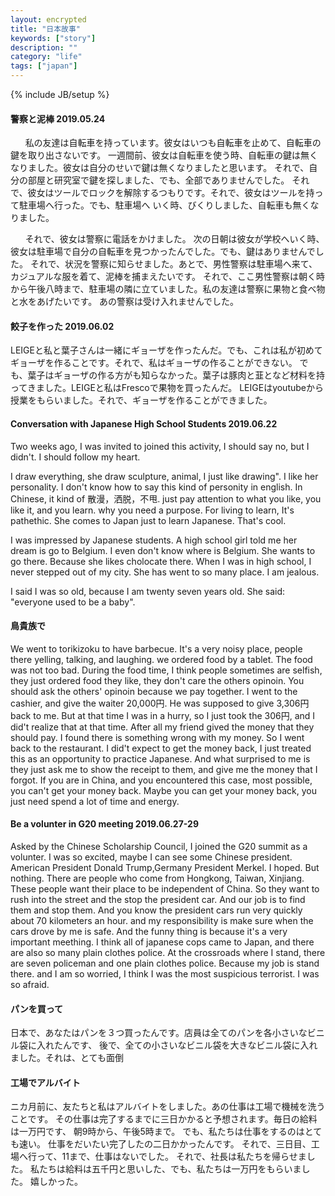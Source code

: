 ```yaml
---
layout: encrypted
title: "日本故事"
keywords: ["story"]
description: ""
category: "life"
tags: ["japan"]
---
```

{% include JB/setup %}


#### 警察と泥棒 2019.05.24
&nbsp;&nbsp;&nbsp;&nbsp;&nbsp;&nbsp;私の友達は自転車を持っています。彼女はいつも自転車を止めて、自転車の鍵を取り出さないです。
一週間前、彼女は自転車を使う時、自転車の鍵は無くなりました。彼女は自分のせいで鍵は無くなりましたと思います。
それで、自分の部屋と研究室で鍵を探しました、でも、全部でありませんでした。
それで、彼女はツールでロックを解除するつもりです。それで、彼女はツールを持って駐車場へ行った。でも、駐車場へ
いく時、びくりしました、自転車も無くなりました。 <br />

&nbsp;&nbsp;&nbsp;&nbsp;&nbsp;&nbsp;それで、彼女は警察に電話をかけました。
次の日朝は彼女が学校へいく時、彼女は駐車場で自分の自転車を見つかったんでした。でも、鍵はありませんでした。
それで、状況を警察に知らせました。あとで、男性警察は駐車場へ来て、カジュアルな服を着て、泥棒を捕まえたいです。
それで、ここ男性警察は朝く時から午後八時まで、駐車場の隣に立ていました。私の友達は警察に果物と食べ物と水をあげたいです。
あの警察は受け入れませんでした。

#### 餃子を作った 2019.06.02
LEIGEと私と葉子さんは一緒にギョーザを作ったんだ。でも、これは私が初めてギョーザを作ることです。それで、私はギョーザの作ることができない。
でも、葉子はギョーザの作る方がも知らなかった。葉子は豚肉と韮となど材料を持ってきました。LEIGEと私はFrescoで果物を買ったんだ。
LEIGEはyoutubeから授業をもらいました。それで、ギョーザを作ることができました。


#### Conversation with Japanese High School Students 2019.06.22
Two weeks ago, I was invited to joined this activity, I should say no, but I
didn't. I should follow my heart. <br />

I draw everything, she draw sculpture, animal, I just like drawing". I like her
personality.  I don't know how to say this kind of personity in english.  In
Chinese, it kind of 散漫，洒脱，不甩. just pay attention to what you like, you
like it, and you learn. why you need a purpose. For living to learn, It's
pathethic. She comes to Japan just to learn Japanese. That's cool.   <br />

I was impressed by Japanese students. A high school girl told me her dream is go
to Belgium. I even don't know where is Belgium. She wants to go there.  Because
she likes cholocate there. When I was in high school, I never stepped out of my
city. She has went to so many place. I am jealous. <br />

I said I was so old, because I am twenty seven years old. She said: "everyone
used to be a baby". 

#### 鳥貴族で
We went to torikizoku to have barbecue. It's a very noisy place, people there
yelling, talking, and laughing. we ordered food by a tablet. The food was not
too bad. During the food time, I think people sometimes are selfish, they just
ordered food they like, they don't care the others opinoin. You should ask the
others' opinoin because we pay together. I went to the cashier, and give the
waiter 20,000円. He was supposed to give 3,306円 back to me. But at that time I
was in a hurry, so I just took the 306円, and I did't realize that at that time.
After all my friend gived the money that they should pay. I found there is
something wrong with my money. So I went back to the restaurant. I did't expect
to get the money back, I just treated this as an opportunity to practice
Japanese. And what surprised to me is they just ask me to show the receipt to
them, and give me the money that I forgot. If you are in China, and you
encountered this case, most possible, you can't get your money back. Maybe you
can get your money back, you just need spend a lot of time and energy.


#### Be a volunter in G20 meeting 2019.06.27-29
Asked by the Chinese Scholarship Council, I joined the G20 summit as a volunter.
I was so excited, maybe I can see some Chinese president. American President
Donald Trump,Germany President Merkel. I hoped. But nothing. There are people
who come from Hongkong, Taiwan, Xinjiang. These people want their place to be
independent of China. So they want to rush into the street and the stop the
president car. And our job is to find them and stop them. And you know the
president cars run very quickly about 70 kilometers an hour. and my
responsibility is make sure when the cars drove by me is safe. And the funny
thing is because it's a very important meething. I think all of japanese cops
came to Japan, and there are also so many plain clothes police.  At the
crossroads where I stand, there are seven policeman and one plain clothes
police. Because my job is stand there. and I am so worried, I think I was the
most suspicious terrorist. I was so afraid.


#### パンを買って
日本で、あなたはパンを３つ買ったんです。店員は全てのパンを各小さいなビニル袋に入れたんです、
後で、全ての小さいなビニル袋を大きなビニル袋に入れました。それは、とても面倒

#### 工場でアルバイト
ニカ月前に、友たちと私はアルバイトをしました。あの仕事は工場で機械を洗うことです。
その仕事は完了するまでに三日かかると予想されます。毎日の給料は一万円です、
朝9時から、午後5時まで。
でも、私たちは仕事をするのはとても速い。
仕事をだいたい完了したの二日かかったんです。
それで、三日目、工場へ行って、11まで、仕事はないでした。
それで、社長は私たちを帰らせました。
私たちは給料は五千円と思いした、でも、私たちは一万円をもらいました。
嬉しかった。















